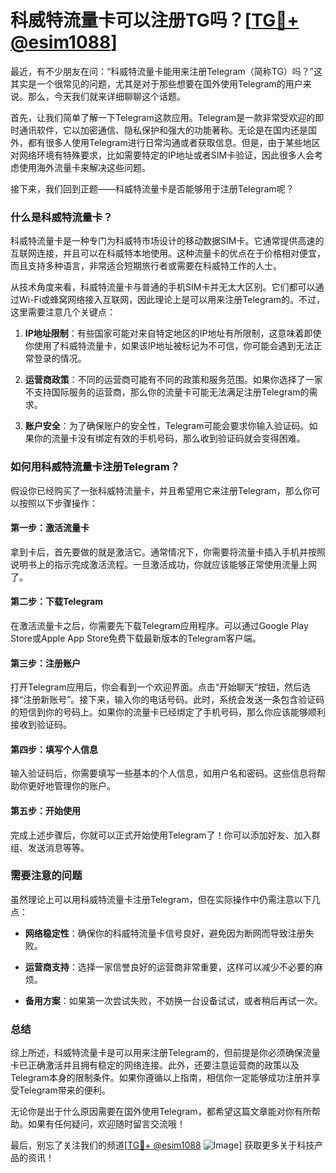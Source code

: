 # 科威特流量卡可以注册TG吗？[[TG💪+ @esim1088](https://t.me/s/esim1088)]

最近，有不少朋友在问：“科威特流量卡能用来注册Telegram（简称TG）吗？”这其实是一个很常见的问题，尤其是对于那些想要在国外使用Telegram的用户来说。那么，今天我们就来详细聊聊这个话题。

首先，让我们简单了解一下Telegram这款应用。Telegram是一款非常受欢迎的即时通讯软件，它以加密通信、隐私保护和强大的功能著称。无论是在国内还是国外，都有很多人使用Telegram进行日常沟通或者获取信息。但是，由于某些地区对网络环境有特殊要求，比如需要特定的IP地址或者SIM卡验证，因此很多人会考虑使用海外流量卡来解决这些问题。

接下来，我们回到正题——科威特流量卡是否能够用于注册Telegram呢？

### 什么是科威特流量卡？

科威特流量卡是一种专门为科威特市场设计的移动数据SIM卡。它通常提供高速的互联网连接，并且可以在科威特本地使用。这种流量卡的优点在于价格相对便宜，而且支持多种语言，非常适合短期旅行者或需要在科威特工作的人士。

从技术角度来看，科威特流量卡与普通的手机SIM卡并无太大区别。它们都可以通过Wi-Fi或蜂窝网络接入互联网，因此理论上是可以用来注册Telegram的。不过，这里需要注意几个关键点：

1. **IP地址限制**：有些国家可能对来自特定地区的IP地址有所限制，这意味着即使你使用了科威特流量卡，如果该IP地址被标记为不可信，你可能会遇到无法正常登录的情况。
   
2. **运营商政策**：不同的运营商可能有不同的政策和服务范围。如果你选择了一家不支持国际服务的运营商，那么你的流量卡可能无法满足注册Telegram的需求。

3. **账户安全**：为了确保账户的安全性，Telegram可能会要求你输入验证码。如果你的流量卡没有绑定有效的手机号码，那么收到验证码就会变得困难。

### 如何用科威特流量卡注册Telegram？

假设你已经购买了一张科威特流量卡，并且希望用它来注册Telegram，那么你可以按照以下步骤操作：

#### 第一步：激活流量卡
拿到卡后，首先要做的就是激活它。通常情况下，你需要将流量卡插入手机并按照说明书上的指示完成激活流程。一旦激活成功，你就应该能够正常使用流量上网了。

#### 第二步：下载Telegram
在激活流量卡之后，你需要先下载Telegram应用程序。可以通过Google Play Store或Apple App Store免费下载最新版本的Telegram客户端。

#### 第三步：注册账户
打开Telegram应用后，你会看到一个欢迎界面。点击“开始聊天”按钮，然后选择“注册新账号”。接下来，输入你的电话号码。此时，系统会发送一条包含验证码的短信到你的号码上。如果你的流量卡已经绑定了手机号码，那么你应该能够顺利接收到验证码。

#### 第四步：填写个人信息
输入验证码后，你需要填写一些基本的个人信息，如用户名和密码。这些信息将帮助你更好地管理你的账户。

#### 第五步：开始使用
完成上述步骤后，你就可以正式开始使用Telegram了！你可以添加好友、加入群组、发送消息等等。

### 需要注意的问题

虽然理论上可以用科威特流量卡注册Telegram，但在实际操作中仍需注意以下几点：

- **网络稳定性**：确保你的科威特流量卡信号良好，避免因为断网而导致注册失败。
  
- **运营商支持**：选择一家信誉良好的运营商非常重要，这样可以减少不必要的麻烦。

- **备用方案**：如果第一次尝试失败，不妨换一台设备试试，或者稍后再试一次。

### 总结

综上所述，科威特流量卡是可以用来注册Telegram的，但前提是你必须确保流量卡已正确激活并且拥有稳定的网络连接。此外，还要注意运营商的政策以及Telegram本身的限制条件。如果你遵循以上指南，相信你一定能够成功注册并享受Telegram带来的便利。

无论你是出于什么原因需要在国外使用Telegram，都希望这篇文章能对你有所帮助。如果有任何疑问，欢迎随时留言交流哦！

最后，别忘了关注我们的频道[[TG💪+ @esim1088](https://t.me/s/esim1088) ![Image](https://i.postimg.cc/4NQfJmqS/Snipaste-2025-05-13-00-14-12.png)] 获取更多关于科技产品的资讯！
